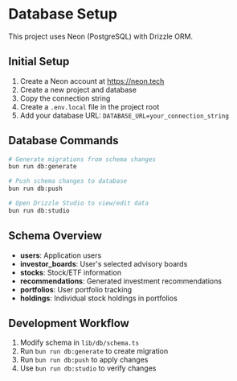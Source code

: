 # Database Setup

This project uses Neon (PostgreSQL) with Drizzle ORM.

## Initial Setup

1. Create a Neon account at https://neon.tech
2. Create a new project and database
3. Copy the connection string
4. Create a `.env.local` file in the project root
5. Add your database URL: `DATABASE_URL=your_connection_string`

## Database Commands

```bash
# Generate migrations from schema changes
bun run db:generate

# Push schema changes to database
bun run db:push

# Open Drizzle Studio to view/edit data
bun run db:studio
```

## Schema Overview

- **users**: Application users
- **investor_boards**: User's selected advisory boards
- **stocks**: Stock/ETF information
- **recommendations**: Generated investment recommendations
- **portfolios**: User portfolio tracking
- **holdings**: Individual stock holdings in portfolios

## Development Workflow

1. Modify schema in `lib/db/schema.ts`
2. Run `bun run db:generate` to create migration
3. Run `bun run db:push` to apply changes
4. Use `bun run db:studio` to verify changes